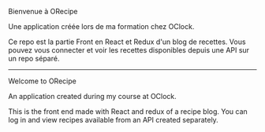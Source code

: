 Bienvenue à ORecipe

Une application créée lors de ma formation chez OClock. 

Ce repo est la partie Front en React et Redux d'un blog de recettes. 
Vous pouvez vous connecter et voir les recettes disponibles depuis une API sur un repo séparé.

----------

Welcome to ORecipe 

An application created during my course at OClock. 

This is the front end made with React and redux of a recipe blog. 
You can log in and view recipes available from an API created separately. 


